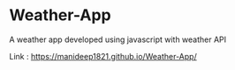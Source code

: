 # Weather-App
A weather app developed using javascript with weather API

Link : https://manideep1821.github.io/Weather-App/
